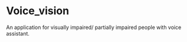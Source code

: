 # Voice_vision
An application for visually impaired/ partially impaired people with voice assistant.

